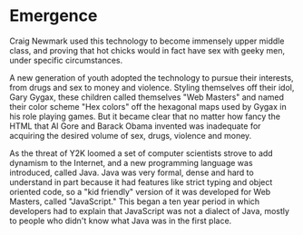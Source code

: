 # Emergence

Craig Newmark used this technology to become immensely upper middle class,
and proving that hot chicks would in fact have sex with geeky men, 
under specific circumstances.

A new generation of youth adopted the technology to pursue their interests,
from drugs and sex to money and violence. Styling themselves off their idol,
Gary Gygax, these children called themselves "Web Masters" and named their 
color scheme "Hex colors" off the hexagonal maps used by Gygax 
in his role playing games. But it became clear that no matter 
how fancy the HTML that Al Gore and Barack Obama
invented was inadequate for acquiring the desired volume of sex,
drugs, violence and money. 

As the threat of Y2K loomed a set of computer scientists strove to add
dynamism to the Internet, and a new programming language was introduced,
called Java. Java was very formal, dense and hard to understand
in part because it had features like strict typing and object oriented code, 
so a "kid friendly" version of it was developed for Web Masters, called "JavaScript."
This began a ten year period in which developers had to explain that JavaScript was not
a dialect of Java, mostly to people who didn't know what Java was in the first place.